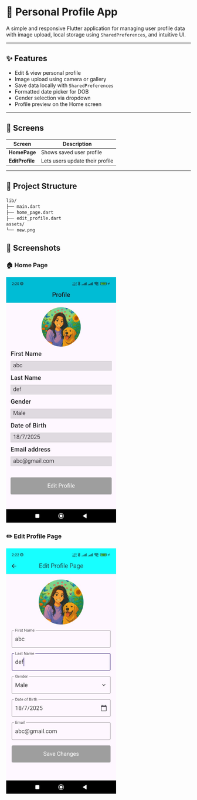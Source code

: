 # 👤 Personal Profile App

A simple and responsive Flutter application for managing user profile data with image upload, local storage using `SharedPreferences`, and intuitive UI.

---

## ✨ Features

- Edit & view personal profile
- Image upload using camera or gallery
- Save data locally with `SharedPreferences`
- Formatted date picker for DOB
- Gender selection via dropdown
- Profile preview on the Home screen

---

## 📱 Screens

| Screen         | Description                       |
|----------------|-----------------------------------|
| **HomePage**   | Shows saved user profile          |
| **EditProfile**| Lets users update their profile   |

---

## 📂 Project Structure

```
lib/
├── main.dart
├── home_page.dart
├── edit_profile.dart
assets/
└── new.png
```

## 📸 Screenshots

### 🏠 Home Page
<img src="assets/screenshots/home.jpg" alt="Home" width="300"/>

### ✏️ Edit Profile Page
<img src="assets/screenshots/edit_profile.jpg" alt="Edit Profile" width="300"/>

